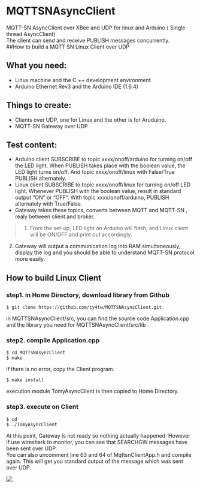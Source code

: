 # MQTTSNAsyncClient
MQTT-SN AsyncClient over XBee and UDP for linux and Arduino ( Single thread AsyncClient)    
The client can send and receive PUBLISH messages concurrently.   
##How to build a MQTT SN Linux Client over UDP
## What you need: 
* Linux machine and the C ++ development environment
* Arduino Ethernet Rev3 and the Arduino IDE (1.6.4)    

## Things to create:    
* Clients over UDP, one for Linux and the other is for Aruduino.
* MQTT-SN Gateway over UDP    
    
## Test content:    
* Arduino client SUBSCRIBE to topic xxxx/onoff/arduino for turning on/off the LED light. When PUBLISH takes place with the boolean value, the LED light turns on/off. And topic xxxx/onoff/linux with False/True PUBLISH alternately.
* Linux client SUBSCRIBE to topic xxxx/onoff/linux for turning on/off LED light. Whenever PUBLISH with the boolean value, result in standard output “ON” or “OFF”.  With topic xxxx/onoff/arduino, PUBLISH alternately with True/False.
* Gateway takes these topics, converts between MQTT and MQTT-SN , realy between client and broker.     
  
>1. From the set-up, LED light on Arduino will flash, and Linux client will be ON/OFF and print out accordingly.    
2. Gateway will output a communication log into RAM simultaneously, display the log and you should be able to understand MQTT-SN protocol more easily.    

## How to build Linux Client    
### step1. in Home Directory, download library from Github   
 
    $ git clone https://github.com/ty4tw/MQTTSNAsyncClient.git  
    
in MQTTSNAsyncClient/src, you can find the source code Application.cpp and the library you need for MQTTSNAsyncClient/src/lib    
     
### step2. compile Application.cpp   
 
    $ cd MQTTSNAsyncClient
    $ make
    
if there is no error, copy the Client program.   
   
    $ make install   
    
execution module TomyAsyncClient is then copied to Home Directory.    
    
### step3. execute on Client   
  
    $ cd
    $ ./TomyAsyncClient        

At this point, Gateway is not ready so nothing actually happened. However if use wireshark to monitor, you can see that SEARCHGW messages have been sent over UDP.    
You can also uncomment line 63 and 64 of MqttsnClientApp.h and compile again. This will get you standard output of the message which was sent over UDP.   
     
![](https://qiita-image-store.s3.amazonaws.com/0/41752/c4b262bb-36f4-aa96-0b2e-59bcd62272e5.png)
